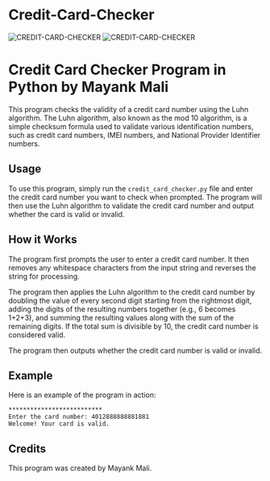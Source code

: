 # Credit-Card-Checker
![CREDIT-CARD-CHECKER](invalid-card-number.png)
![CREDIT-CARD-CHECKER](valid-card-number.png)

# Credit Card Checker Program in Python by Mayank Mali

This program checks the validity of a credit card number using the Luhn algorithm. The Luhn algorithm, also known as the mod 10 algorithm, is a simple checksum formula used to validate various identification numbers, such as credit card numbers, IMEI numbers, and National Provider Identifier numbers.

## Usage

To use this program, simply run the `credit_card_checker.py` file and enter the credit card number you want to check when prompted. The program will then use the Luhn algorithm to validate the credit card number and output whether the card is valid or invalid.

## How it Works

The program first prompts the user to enter a credit card number. It then removes any whitespace characters from the input string and reverses the string for processing.

The program then applies the Luhn algorithm to the credit card number by doubling the value of every second digit starting from the rightmost digit, adding the digits of the resulting numbers together (e.g., 6 becomes 1+2+3), and summing the resulting values along with the sum of the remaining digits. If the total sum is divisible by 10, the credit card number is considered valid.

The program then outputs whether the credit card number is valid or invalid.

## Example

Here is an example of the program in action:

```
**************************
Enter the card number: 4012888888881881
Welcome! Your card is valid.
```

## Credits

This program was created by Mayank Mali.
